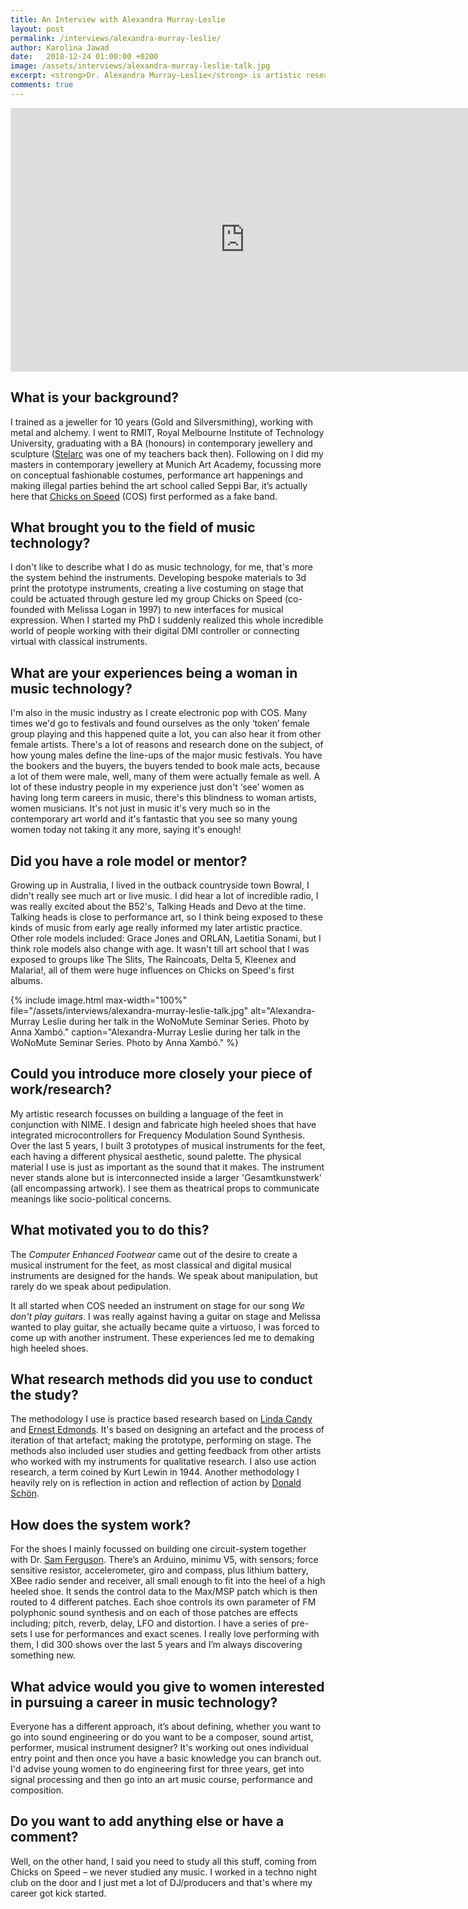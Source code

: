```yaml
---
title: An Interview with Alexandra Murray-Leslie
layout: post
permalink: /interviews/alexandra-murray-leslie/
author: Karolina Jawad
date:   2018-12-24 01:00:00 +0200
image: /assets/interviews/alexandra-murray-leslie-talk.jpg
excerpt: <strong>Dr. Alexandra Murray-Leslie</strong> is artistic researcher & co-founder of art band Chicks on Speed. Her research focuses on iterative prototyping of semantic foot devices for audiovisual theatrical expression in water, air and on land. She is adjunct faculty at The University of Art and Design, Linz. Current projects include being invited artistic research fellow, ARTEC program, Norwegian University of Science and Technology (NTNU) 2018.
comments: true
---
```


<div class="videoWrapper">
<iframe width="750" height="422" src="https://www.youtube.com/embed/VPpy01W0fAw" frameborder="0" allow="accelerometer; autoplay; encrypted-media; gyroscope; picture-in-picture" allowfullscreen></iframe>
</div>


## What is your background?

I trained as a jeweller for 10 years (Gold and Silversmithing), working with metal and alchemy. I went to RMIT, Royal Melbourne Institute of Technology University, graduating with a BA (honours) in contemporary jewellery and sculpture ([Stelarc](http://stelarc.org/projects.php) was one of my teachers back then). Following on I did my masters in contemporary jewellery at Munich Art Academy, focussing more on conceptual fashionable costumes, performance art happenings and making illegal parties behind the art school called Seppi Bar, it’s actually here that [Chicks on Speed](http://chicksonspeed.com/) (COS) first performed as a fake band.

## What brought you to the field of music technology?

I don't like to describe what I do as music technology, for me, that's more the system behind the instruments. Developing bespoke materials to 3d print the prototype instruments, creating a live costuming on stage that could be actuated through gesture led my group Chicks on Speed (co-founded with Melissa Logan in 1997) to new interfaces for musical expression. When I started my PhD I suddenly realized this whole incredible world of people working with their digital DMI controller or connecting virtual with classical instruments.

## What are your experiences being a woman in music technology?

I'm also in the music industry as I create electronic pop with COS. Many times we'd go to festivals and found ourselves as the only ‘token’ female group playing and this happened quite a lot, you can also hear it from other female artists. There's a lot of reasons and research done on the subject, of how young males define the line-ups of the major music festivals. You have the bookers and the buyers, the buyers tended to book male acts, because a lot of them were male, well, many of them were actually female as well. A lot of these industry people in my experience just don't ‘see’ women as having long term careers in music, there's this blindness to woman artists, women musicians. It's not just in music it's very much so in the contemporary art world and it's fantastic that you see so many young women today not taking it any more, saying it's enough!

## Did you have a role model or mentor?

Growing up in Australia, I lived in the outback countryside town Bowral, I didn't really see much art or live music. I did hear a lot of incredible radio, I was really excited about the B52's, Talking Heads and Devo at the time. Talking heads is close to performance art, so I think being exposed to these kinds of music from early age really informed my later artistic practice. Other role models included: Grace Jones and ORLAN, Laetitia Sonami, but I think role models also change with age. It wasn't till art school that I was exposed to groups like The Slits, The Raincoats, Delta 5, Kleenex and Malaria!, all of them were huge influences on Chicks on Speed's first albums.

{% include image.html
max-width="100%" file="/assets/interviews/alexandra-murray-leslie-talk.jpg" alt="Alexandra-Murray Leslie during her talk in the WoNoMute Seminar Series. Photo by Anna Xambó."
caption="Alexandra-Murray Leslie during her talk in the WoNoMute Seminar Series. Photo by Anna Xambó." %}

## Could you introduce more closely your piece of work/research?

My artistic research focusses on building a language of the feet in conjunction with NIME. I design and fabricate high heeled shoes that have integrated microcontrollers for Frequency Modulation Sound Synthesis. Over the last 5 years, I built 3 prototypes of musical instruments for the feet, each having a different physical aesthetic, sound palette. The physical material I use is just as important as the sound that it makes. The instrument never stands alone but is interconnected inside a larger 'Gesamtkunstwerk' (all encompassing artwork). I see them as theatrical props to communicate meanings like socio-political concerns.

## What motivated you to do this?

The *Computer Enhanced Footwear* came out of the desire to create a musical instrument for the feet, as most classical and digital musical instruments are designed for the hands. We speak about manipulation, but rarely do we speak about pedipulation.

It all started when COS needed an instrument on stage for our song *We don't play guitars*. I was really against having a guitar on stage and Melissa wanted to play guitar, she actually became quite a virtuoso, I was forced to come up with another instrument. These experiences led me to demaking high heeled shoes.


## What research methods did you use to conduct the study?

The methodology I use is practice based research based on [Linda Candy](http://lindacandy.com/about-me/) and [Ernest Edmonds](http://www.ernestedmonds.com/). It's based on designing an artefact and the process of iteration of that artefact; making the prototype, performing on stage. The methods also included user studies and getting feedback from other artists who worked with my instruments for qualitative research. I also use action research, a term coined by Kurt Lewin in 1944. Another methodology I heavily rely on is reflection in action and reflection of action by [Donald Schön](https://en.wikipedia.org/wiki/Donald_Sch%C3%B6n).

## How does the system work?

For the shoes I mainly focussed on building one circuit-system together with Dr. [Sam Ferguson](https://www.uts.edu.au/staff/samuel.ferguson). There’s an Arduino, minimu V5, with sensors; force sensitive resistor, accelerometer, giro and compass, plus lithium battery, XBee radio sender and receiver, all small enough to fit into the heel of a high heeled shoe. It sends the control data to the Max/MSP patch which is then routed to 4 different patches. Each shoe controls its own parameter of FM polyphonic sound synthesis and on each of those patches are effects including; pitch, reverb, delay, LFO and distortion. I have a series of pre-sets I use for performances and exact scenes. I really love performing with them, I did 300 shows over the last 5 years and I’m always discovering something new.

## What advice would you give to women interested in pursuing a career in music technology?

Everyone has a different approach, it’s about defining, whether you want to go into sound engineering or do you want to be a composer, sound artist, performer, musical instrument designer? It's working out ones individual entry point and then once you have a basic knowledge you can branch out. I'd advise young women to do engineering first for three years, get into signal processing and then go into an art music course, performance and composition.

## Do you want to add anything else or have a comment?

Well, on the other hand, I said you need to study all this stuff, coming from Chicks on Speed – we never studied any music. I worked in a techno night club on the door and I just met a lot of DJ/producers and that's where my career got kick started.
